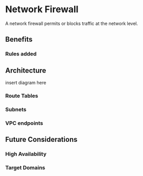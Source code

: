 # Network Firewall

A network firewall permits or blocks traffic at the network level. 

## Benefits

### Rules added

## Architecture

insert diagram here

### Route Tables

### Subnets


### VPC endpoints



## Future Considerations

### High Availability

### Target Domains